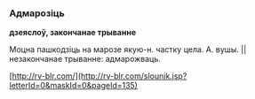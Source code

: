 ### Адмарозіць
**дзеяслоў, закончанае трыванне**

Моцна пашкодзіць на марозе якую-н. частку цела. А. вушы. || незакончанае трыванне: адмарожваць.

<a rel="author">[http://rv-blr.com/](http://rv-blr.com/slounik.jsp?letterId=0&maskId=0&pageId=135)</a>
